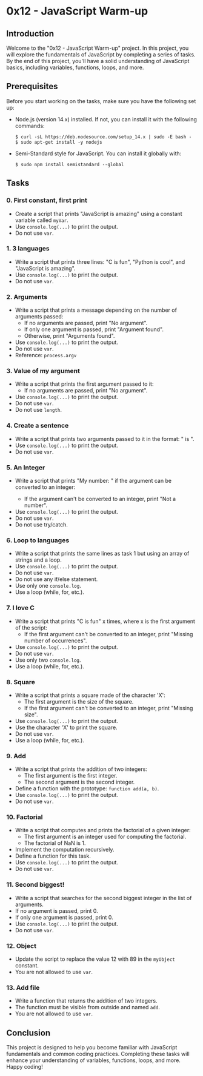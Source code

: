 # 0x12 - JavaScript Warm-up

## Introduction
Welcome to the "0x12 - JavaScript Warm-up" project. In this project, you will explore the fundamentals of JavaScript by completing a series of tasks. By the end of this project, you'll have a solid understanding of JavaScript basics, including variables, functions, loops, and more.

## Prerequisites
Before you start working on the tasks, make sure you have the following set up:
- Node.js (version 14.x) installed. If not, you can install it with the following commands:
  ```shell
  $ curl -sL https://deb.nodesource.com/setup_14.x | sudo -E bash -
  $ sudo apt-get install -y nodejs
  ```
- Semi-Standard style for JavaScript. You can install it globally with:
  ```shell
  $ sudo npm install semistandard --global
  ```

## Tasks

### 0. First constant, first print
- Create a script that prints "JavaScript is amazing" using a constant variable called `myVar`.
- Use `console.log(...)` to print the output.
- Do not use `var`.

### 1. 3 languages
- Write a script that prints three lines: "C is fun", "Python is cool", and "JavaScript is amazing".
- Use `console.log(...)` to print the output.
- Do not use `var`.

### 2. Arguments
- Write a script that prints a message depending on the number of arguments passed:
  - If no arguments are passed, print "No argument".
  - If only one argument is passed, print "Argument found".
  - Otherwise, print "Arguments found".
- Use `console.log(...)` to print the output.
- Do not use `var`.
- Reference: `process.argv`

### 3. Value of my argument
- Write a script that prints the first argument passed to it:
  - If no arguments are passed, print "No argument".
- Use `console.log(...)` to print the output.
- Do not use `var`.
- Do not use `length`.

### 4. Create a sentence
- Write a script that prints two arguments passed to it in the format: "<arg1> is <arg2>".
- Use `console.log(...)` to print the output.
- Do not use `var`.

### 5. An Integer
- Write a script that prints "My number: <arg>" if the argument can be converted to an integer:
  - If the argument can't be converted to an integer, print "Not a number".
- Use `console.log(...)` to print the output.
- Do not use `var`.
- Do not use try/catch.

### 6. Loop to languages
- Write a script that prints the same lines as task 1 but using an array of strings and a loop.
- Use `console.log(...)` to print the output.
- Do not use `var`.
- Do not use any if/else statement.
- Use only one `console.log`.
- Use a loop (while, for, etc.).

### 7. I love C
- Write a script that prints "C is fun" x times, where x is the first argument of the script:
  - If the first argument can't be converted to an integer, print "Missing number of occurrences".
- Use `console.log(...)` to print the output.
- Do not use `var`.
- Use only two `console.log`.
- Use a loop (while, for, etc.).

### 8. Square
- Write a script that prints a square made of the character 'X':
  - The first argument is the size of the square.
  - If the first argument can't be converted to an integer, print "Missing size".
- Use `console.log(...)` to print the output.
- Use the character 'X' to print the square.
- Do not use `var`.
- Use a loop (while, for, etc.).

### 9. Add
- Write a script that prints the addition of two integers:
  - The first argument is the first integer.
  - The second argument is the second integer.
- Define a function with the prototype: `function add(a, b)`.
- Use `console.log(...)` to print the output.
- Do not use `var`.

### 10. Factorial
- Write a script that computes and prints the factorial of a given integer:
  - The first argument is an integer used for computing the factorial.
  - The factorial of NaN is 1.
- Implement the computation recursively.
- Define a function for this task.
- Use `console.log(...)` to print the output.
- Do not use `var`.

### 11. Second biggest!
- Write a script that searches for the second biggest integer in the list of arguments.
- If no argument is passed, print 0.
- If only one argument is passed, print 0.
- Use `console.log(...)` to print the output.
- Do not use `var`.

### 12. Object
- Update the script to replace the value 12 with 89 in the `myObject` constant.
- You are not allowed to use `var`.

### 13. Add file
- Write a function that returns the addition of two integers.
- The function must be visible from outside and named `add`.
- You are not allowed to use `var`.

## Conclusion
This project is designed to help you become familiar with JavaScript fundamentals and common coding practices. Completing these tasks will enhance your understanding of variables, functions, loops, and more. Happy coding!
